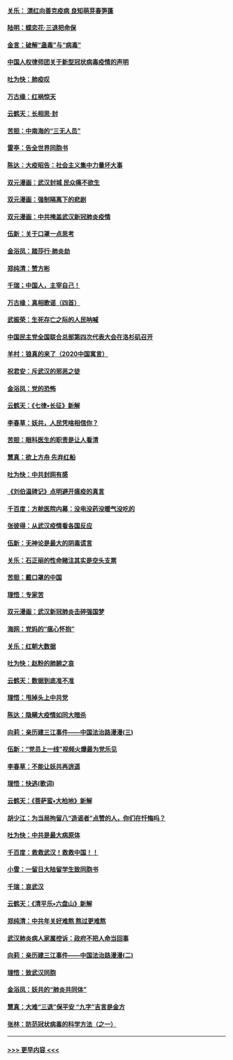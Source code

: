 #### [关乐： 漂红向善克疫病 良知萌芽春笋蓬](../pages/nsc993/n11865710.md?t=02132002) 
#### [陆明：蝶恋花‧三退把命保](../pages/nsc993/n11865673.md?t=02132002) 
#### [金言：破解“蛊毒”与“病毒”](../pages/nsc993/n11864103.md?t=02132002) 
#### [中国人权律师团关于新型冠状病毒疫情的声明](../pages/nsc993/n11864249.md?t=02132002) 
#### [吐为快：肺疫叹](../pages/nsc993/n11864027.md?t=02132002) 
#### [万古缘：红祸惊天](../pages/nsc993/n11864079.md?t=02132002) 
#### [云鹤天：长相思‧封](../pages/nsc993/n11864006.md?t=02132002) 
#### [苦胆：中南海的“三无人员”](../pages/nsc993/n11862997.md?t=02132002) 
#### [雷亭：告全世界同胞书](../pages/nsc993/n11862572.md?t=02132002) 
#### [陈达：大疫昭告：社会主义集中力量坏大事](../pages/nsc993/n11859419.md?t=02132002) 
#### [双元漫画：武汉封城 民众痛不欲生](../pages/nsc993/n11859287.md?t=02132002) 
#### [双元漫画：强制隔离下的悲剧](../pages/nsc993/n11859244.md?t=02132002) 
#### [双元漫画：中共掩盖武汉新冠肺炎疫情](../pages/nsc993/n11858249.md?t=02132002) 
#### [伍新：关于口罩一点思考](../pages/nsc993/n11859195.md?t=02132002) 
#### [金浴凤：踏莎行‧肺炎劫](../pages/nsc993/n11858227.md?t=02132002) 
#### [郑纯清：赞方彬](../pages/nsc993/n11856803.md?t=02132002) 
#### [千瑞；中国人，主宰自己！](../pages/nsc993/n11856793.md?t=02132002) 
#### [万古缘：真相歌谣（四首）](../pages/nsc993/n11856263.md?t=02132002) 
#### [武振荣：生死存亡之际的人民呐喊](../pages/nsc993/n11856256.md?t=02132002) 
#### [中国民主党全国联合总部第四次代表大会在洛杉矶召开](../pages/nsc993/n11856344.md?t=02132002) 
#### [羊村：狼真的来了（2020中国寓言）](../pages/nsc993/n11856229.md?t=02132002) 
#### [祝君安：斥武汉的邪恶之徒](../pages/nsc993/n11855861.md?t=02132002) 
#### [金浴凤：党的恐怖](../pages/nsc993/n11855849.md?t=02132002) 
#### [云鹤天：《七律▪长征》新解](../pages/nsc993/n11855479.md?t=02132002) 
#### [李春草：妖共，人民凭啥相信你？](../pages/nsc993/n11855196.md?t=02132002) 
#### [苦胆：眼科医生的职责是让人看清](../pages/nsc993/n11853840.md?t=02132002) 
#### [慧真：欲上方舟 先弃红船](../pages/nsc993/n11853483.md?t=02132002) 
#### [吐为快：中共封网有感](../pages/nsc993/n11852575.md?t=02132002) 
#### [《刘伯温碑记》点明避开瘟疫的真言](../pages/nsc993/n11852128.md?t=02132002) 
#### [千百度：方舱医院内幕：没电没药没暖气没吃的](../pages/nsc993/n11850211.md?t=02132002) 
#### [张彼得：从武汉疫情看各国反应](../pages/nsc993/n11850102.md?t=02132002) 
#### [伍新：无神论是最大的阴毒谎言](../pages/nsc993/n11846129.md?t=02132002) 
#### [关乐：石正丽的性命赌注其实是空头支票](../pages/nsc993/n11846109.md?t=02132002) 
#### [苦胆：戴口罩的中国](../pages/nsc993/n11845576.md?t=02132002) 
#### [理悟：专家苦](../pages/nsc993/n11845564.md?t=02132002) 
#### [双元漫画：武汉新冠肺炎击碎强国梦](../pages/nsc993/n11843320.md?t=02132002) 
#### [海网：党妈的“瘟心怀抱”](../pages/nsc993/n11840740.md?t=02132002) 
#### [关乐：红朝大数据](../pages/nsc993/n11840675.md?t=02132002) 
#### [吐为快：赵粉的肺腑之哀](../pages/nsc993/n11840618.md?t=02132002) 
#### [云鹤天：数据到底准不准](../pages/nsc993/n11840325.md?t=02132002) 
#### [理悟：甩掉头上中共党](../pages/nsc993/n11838826.md?t=02132002) 
#### [陈达：隐瞒大疫情如同大暗杀](../pages/nsc993/n11838771.md?t=02132002) 
#### [向莉：亲历建三江事件——中国法治路漫漫(三)](../pages/nsc993/n11831825.md?t=02132002) 
#### [伍新：“党员上一线”视频火爆最为党乐见](../pages/nsc993/n11838200.md?t=02132002) 
#### [李春草：不能让妖共再逍遥](../pages/nsc993/n11838102.md?t=02132002) 
#### [理悟：快逃(歌词)](../pages/nsc993/n11838083.md?t=02132002) 
#### [云鹤天：《菩萨蛮▪大柏地》新解](../pages/nsc993/n11838059.md?t=02132002) 
#### [胡少江：为当局拘留八“造谣者”点赞的人，你们在忏悔吗？](../pages/nsc993/n11836801.md?t=02132002) 
#### [吐为快：中共是最大病原体](../pages/nsc993/n11836748.md?t=02132002) 
#### [千百度：救救武汉！救救中国！！](../pages/nsc993/n11836145.md?t=02132002) 
#### [小雪：一留日大陆留学生致同胞书](../pages/nsc993/n11834624.md?t=02132002) 
#### [千瑞：哀武汉](../pages/nsc993/n11833647.md?t=02132002) 
#### [云鹤天：《清平乐▪六盘山》新解](../pages/nsc993/n11833611.md?t=02132002) 
#### [郑纯清：中共年关好难熬 熬过更难熬](../pages/nsc993/n11833489.md?t=02132002) 
#### [武汉肺炎病人家属控诉：政府不把人命当回事](../pages/nsc993/n11833205.md?t=02132002) 
#### [向莉：亲历建三江事件——中国法治路漫漫(二)](../pages/nsc993/n11829102.md?t=02132002) 
#### [理悟：致武汉同胞](../pages/nsc993/n11831522.md?t=02132002) 
#### [金浴凤：妖共的“肺炎共同体”](../pages/nsc993/n11829448.md?t=02132002) 
#### [慧真：大难“三退”保平安 “九字”吉言是金方](../pages/nsc993/n11829501.md?t=02132002) 
#### [张林：防范冠状病毒的科学方法（之一）](../pages/nsc993/n11828618.md?t=02132002) 

----
#### [ >>> 更早内容 <<< ](../indexes/nsc993-earlier.md)
